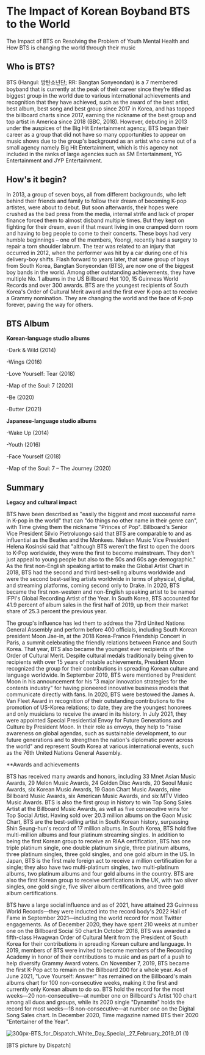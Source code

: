 # The Impact of Korean Boyband BTS to the World
The Impact of BTS on Resolving the Problem of Youth Mental Health and How BTS is changing the world through their music

## Who is BTS?
BTS (Hangul: 방탄소년단; RR: Bangtan Sonyeondan) is a 7 membered boyband that is currently at the peak of their career since they’re titled as biggest group in the world due to various international achievements and recognition that they have achieved, such as the award of the best artist, best album, best song and best group since 2017 in Korea, and has topped the billboard charts since 2017, earning the nickname of the best group and top artist in America since 2018 (BBC, 2018). However, debuting in 2013 under the auspices of the Big Hit Entertainment agency, BTS began their career as a group that did not have so many opportunities to appear on music shows due to the group's background as an artist who came out of a small agency namely Big Hit Entertainment, which is this agency not included in the ranks of large agencies such as SM Entertainment, YG Entertainment and JYP Entertainment.


## How's it begin?

In 2013, a group of seven boys, all from different backgrounds, who left behind their friends and family to follow their dream of becoming K-pop artistes, were about to debut. But soon afterwards, their hopes were crushed as the bad press from the media, internal strife and lack of proper finance forced them to almost disband multiple times. But they kept on fighting for their dream, even if that meant living in one cramped dorm room and having to beg people to come to their concerts. These boys had very humble beginnings – one of the members, Yoongi, recently had a surgery to repair a torn shoulder labrum. The tear was related to an injury that occurred in 2012, when the performer was hit by a car during one of his delivery-boy shifts. 
Flash forward to years later, that same group of boys from South Korea, Bangtan Sonyeondan (BTS), are now one of the biggest boy bands in the world. Among other outstanding achievements, they have multiple No. 1 albums in the US Billboard Hot 100, 15 Guinness World Records and over 300 awards. BTS are the youngest recipients of South Korea's Order of Cultural Merit award and the first ever K-pop act to receive a Grammy nomination. They are changing the world and the face of K-pop forever, paving the way for others.

## BTS Album

**Korean-language studio albums**

-Dark & Wild (2014)

-Wings (2016)

-Love Yourself: Tear (2018)

-Map of the Soul: 7 (2020)

-Be (2020)

-Butter (2021)

**Japanese-language studio albums**

-Wake Up (2014)

-Youth (2016)

-Face Yourself (2018)

-Map of the Soul: 7 – The Journey (2020)

## Summary
**Legacy and cultural impact**

BTS have been described as "easily the biggest and most successful name in K-pop in the world" that can "do things no other name in their genre can", with Time giving them the nickname "Princes of Pop". Billboard's Senior Vice President Silvio Pietroluongo said that BTS are comparable to and as influential as the Beatles and the Monkees. Nielsen Music Vice President Helena Kosinski said that "although BTS weren't the first to open the doors to K-Pop worldwide, they were the first to become mainstream. They don't just appeal to young people but also to the 50s and 60s age demographic." As the first non-English speaking artist to make the Global Artist Chart in 2018, BTS had the second and third best-selling albums worldwide and were the second best-selling artists worldwide in terms of physical, digital, and streaming platforms, coming second only to Drake. In 2020, BTS became the first non-western and non-English speaking artist to be named IFPI's Global Recording Artist of the Year. In South Korea, BTS accounted for 41.9 percent of album sales in the first half of 2019, up from their market share of 25.3 percent the previous year.

The group's influence has led them to address the 73rd United Nations General Assembly and perform before 400 officials, including South Korean president Moon Jae-in, at the 2018 Korea-France Friendship Concert in Paris, a summit celebrating the friendly relations between France and South Korea. That year, BTS also became the youngest ever recipients of the Order of Cultural Merit. Despite cultural medals traditionally being given to recipients with over 15 years of notable achievements, President Moon recognized the group for their contributions in spreading Korean culture and language worldwide. In September 2019, BTS were mentioned by President Moon in his announcement for his "3 major innovation strategies for the contents industry" for having pioneered innovative business models that communicate directly with fans. In 2020, BTS were bestowed the James A. Van Fleet Award in recognition of their outstanding contributions to the promotion of US-Korea relations; to date, they are the youngest honorees and only musicians to receive the award in its history. In July 2021, they were appointed Special Presidential Envoy for Future Generations and Culture by President Moon. In their role as envoys, they help to "raise awareness on global agendas, such as sustainable development, to our future generations and to strengthen the nation's diplomatic power across the world" and represent South Korea at various international events, such as the 76th United Nations General Assembly.



**Awards and achievements

BTS has received many awards and honors, including 33 Mnet Asian Music Awards, 29 Melon Music Awards, 24 Golden Disc Awards, 20 Seoul Music Awards, six Korean Music Awards, 19 Gaon Chart Music Awards, nine Billboard Music Awards, six American Music Awards, and six MTV Video Music Awards. BTS is also the first group in history to win Top Song Sales Artist at the Billboard Music Awards, as well as five consecutive wins for Top Social Artist. Having sold over 20.3 million albums on the Gaon Music Chart, BTS are the best-selling artist in South Korean history, surpassing Shin Seung-hun's record of 17 million albums. In South Korea, BTS hold five multi-million albums and four platinum streaming singles. In addition to being the first Korean group to receive an RIAA certification, BTS has one triple platinum single, one double platinum single, three platinum albums, three platinum singles, three gold singles, and one gold album in the US. In Japan, BTS is the first male foreign act to receive a million certification for a single; they also have two multi-platinum singles, two multi-platinum albums, two platinum albums and four gold albums in the country. BTS are also the first Korean group to receive certifications in the UK, with two silver singles, one gold single, five silver album certifications, and three gold album certifications.

BTS have a large social influence and as of 2021, have attained 23 Guinness World Records—they were inducted into the record body's 2022 Hall of Fame in September 2021—including the world record for most Twitter engagements. As of December 2020, they have spent 210 weeks at number one on the Billboard Social 50 chart.In October 2018, BTS was awarded a fifth-class Hwagwan Order of Cultural Merit from the President of South Korea for their contributions in spreading Korean culture and language. In 2019, members of BTS were invited to become members of the Recording Academy in honor of their contributions to music and as part of a push to help diversify Grammy Award voters. On November 7, 2019, BTS became the first K-Pop act to remain on the Billboard 200 for a whole year. As of June 2021, "Love Yourself: Answer" has remained on the Billboard's main albums chart for 100 non-consecutive weeks, making it the first and currently only Korean album to do so. BTS hold the record for the most weeks—20 non-consecutive—at number one on Billboard's Artist 100 chart among all duos and groups, while its 2020 single "Dynamite" holds the record for most weeks—18 non-consecutive—at number one on the Digital Song Sales chart. In December 2020, Time magazine named BTS their 2020 "Entertainer of the Year".









                                                                         
                                                                         
![300px-BTS_for_Dispatch_White_Day_Special,_27_February_2019_01 (1)](https://user-images.githubusercontent.com/93630463/141670517-37ca2182-f251-40f9-b876-9035281ffff0.jpg)

[BTS picture by Dispatch]
